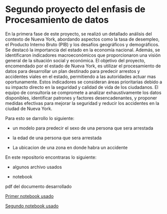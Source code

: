 # Segundo proyecto del enfasis de Procesamiento de datos

En la primera fase de este proyecto, se realizó un detallado análisis del contexto de Nueva York, abordando aspectos como la tasa de desempleo, el Producto Interno Bruto (PIB) y los desafíos geográficos y demográficos. Se destacó la importancia del estado en la economía nacional. Además, se identificaron indicadores macroeconómicos que proporcionaron una visión general de la situación social y económica. El objetivo del proyecto, encomendado por el estado de Nueva York, es utilizar el procesamiento de datos para desarrollar un plan destinado para predecir arrestos y accidentes viales en el estado, permitiendo a las autoridades actuar mas oportunamente. Estos indicadores se consideran áreas prioritarias debido a su impacto directo en la seguridad y calidad de vida de los ciudadanos. El equipo de consultoría se compromete a analizar exhaustivamente los datos disponibles, identificar patrones y factores desencadenantes, y proponer medidas efectivas para mejorar la seguridad y reducir los accidentes en la ciudad de Nueva York.

Para esto se darrollo lo siguiente:
- un modelo para predecir el sexo de una persona que sera arrestada

- la edad de una persona que sera arrestada

- La ubicacion de una zona en donde habra un accidente

En este repositorio encontraras lo siguiente:
- algunos archivo usados

- notebook

pdf del documento desarrollado

[Primer notebook usado]([https://data.cityofnewyork.us/Public-Safety/NYPD-Arrests-Data-Historic-/8h9b-rp9u](https://databricks-prod-cloudfront.cloud.databricks.com/public/4027ec902e239c93eaaa8714f173bcfc/731912106978746/1453925161163014/2243309592478441/latest.html)https://databricks-prod-cloudfront.cloud.databricks.com/public/4027ec902e239c93eaaa8714f173bcfc/731912106978746/1453925161163014/2243309592478441/latest.html)

[Segundo notebook usado]([https://data.cityofnewyork.us/Public-Safety/Motor-Vehicle-Collisions-Person/f55k-p6yu](https://colab.research.google.com/drive/1xMht47XncZ9bz9Z9WQppfWLGbWinpDMu?usp=sharing)https://colab.research.google.com/drive/1xMht47XncZ9bz9Z9WQppfWLGbWinpDMu?usp=sharing)
